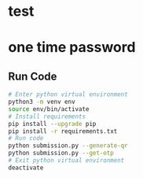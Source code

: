 # test

# one time password

## Run Code
```bash
# Enter python virtual environment
python3 -m venv env
source env/bin/activate
# Install requirements
pip install --upgrade pip
pip install -r requirements.txt
# Run code
python submission.py --generate-qr
python submission.py --get-otp
# Exit python virtual environment
deactivate
```
